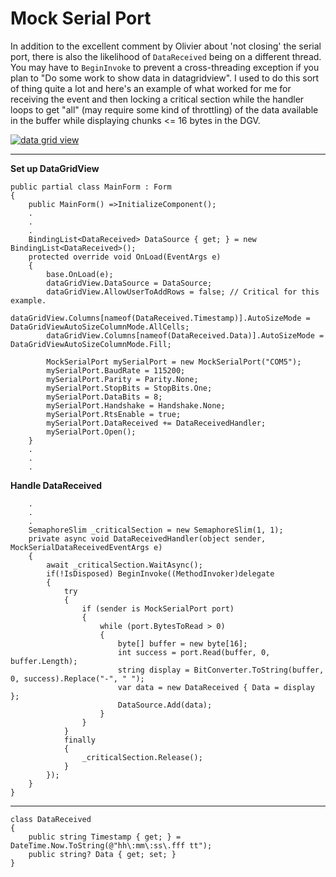 # Mock Serial Port

In addition to the excellent comment by Olivier about 'not closing' the serial port, there is also the likelihood of `DataReceived` being on a different thread. You may have to `BeginInvoke` to prevent a cross-threading exception if you plan to "Do some work to show data in datagridview". I used to do this sort of thing quite a lot and here's an example of what worked for me for receiving the event and then locking a critical section while the handler loops to get "all" (may require some kind of throttling) of the data available in the buffer while displaying chunks <= 16 bytes in the DGV.

[![data grid view][1]][1]

___

**Set up DataGridView**
```
public partial class MainForm : Form
{
    public MainForm() =>InitializeComponent();
    .
    .
    .
    BindingList<DataReceived> DataSource { get; } = new BindingList<DataReceived>();
    protected override void OnLoad(EventArgs e)
    {
        base.OnLoad(e);
        dataGridView.DataSource = DataSource;
        dataGridView.AllowUserToAddRows = false; // Critical for this example.
        dataGridView.Columns[nameof(DataReceived.Timestamp)].AutoSizeMode = DataGridViewAutoSizeColumnMode.AllCells;
        dataGridView.Columns[nameof(DataReceived.Data)].AutoSizeMode = DataGridViewAutoSizeColumnMode.Fill;

        MockSerialPort mySerialPort = new MockSerialPort("COM5");
        mySerialPort.BaudRate = 115200;
        mySerialPort.Parity = Parity.None;
        mySerialPort.StopBits = StopBits.One;
        mySerialPort.DataBits = 8;
        mySerialPort.Handshake = Handshake.None;
        mySerialPort.RtsEnable = true;
        mySerialPort.DataReceived += DataReceivedHandler;
        mySerialPort.Open();
    }
    .
    .
    .
```
**Handle DataReceived**
```
    .
    .
    .
    SemaphoreSlim _criticalSection = new SemaphoreSlim(1, 1);
    private async void DataReceivedHandler(object sender, MockSerialDataReceivedEventArgs e)
    {
        await _criticalSection.WaitAsync();
        if(!IsDisposed) BeginInvoke((MethodInvoker)delegate 
        {
            try
            {
                if (sender is MockSerialPort port)
                {
                    while (port.BytesToRead > 0)
                    {
                        byte[] buffer = new byte[16];
                        int success = port.Read(buffer, 0, buffer.Length);
                        string display = BitConverter.ToString(buffer, 0, success).Replace("-", " ");
                        var data = new DataReceived { Data = display };
                        DataSource.Add(data);
                    }
                }
            }
            finally
            {                    
                _criticalSection.Release();
            }
        });
    }
}
```
___
```
class DataReceived
{
    public string Timestamp { get; } = DateTime.Now.ToString(@"hh\:mm\:ss\.fff tt");
    public string? Data { get; set; }
}
```

 


  [1]: https://i.stack.imgur.com/aSd8w.png
  [2]: https://i.stack.imgur.com/v40Ln.png